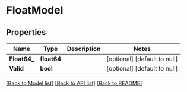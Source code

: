 # FloatModel

## Properties
Name | Type | Description | Notes
------------ | ------------- | ------------- | -------------
**Float64_** | **float64** |  | [optional] [default to null]
**Valid** | **bool** |  | [optional] [default to null]

[[Back to Model list]](../README.md#documentation-for-models) [[Back to API list]](../README.md#documentation-for-api-endpoints) [[Back to README]](../README.md)


